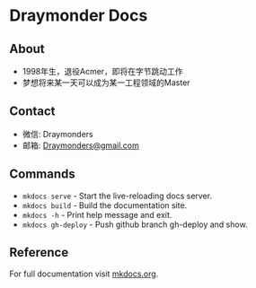 # Draymonder Docs

## About

- 1998年生，退役Acmer，即将在字节跳动工作
- 梦想将来某一天可以成为某一工程领域的Master

## Contact

- 微信: Draymonders
- 邮箱: Draymonders@gmail.com

## Commands

* `mkdocs serve` - Start the live-reloading docs server.
* `mkdocs build` - Build the documentation site.
* `mkdocs -h` - Print help message and exit.
* `mkdocs gh-deploy` - Push github branch gh-deploy and show.

## Reference

For full documentation visit [mkdocs.org](https://www.mkdocs.org).